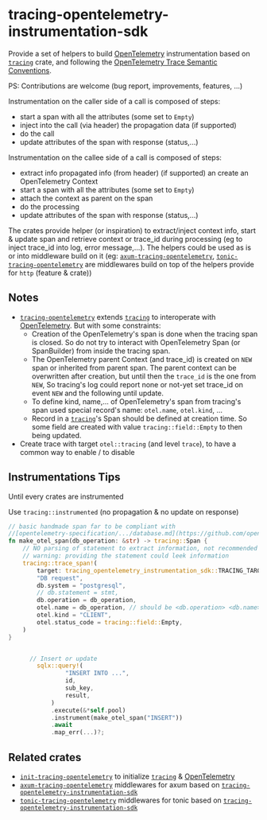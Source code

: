 # tracing-opentelemetry-instrumentation-sdk

Provide a set of helpers to build [OpenTelemetry] instrumentation based on [`tracing`] crate, and following the [OpenTelemetry Trace Semantic Conventions](https://github.com/open-telemetry/opentelemetry-specification/tree/v1.22.0/specification/trace/semantic_conventions).

PS: Contributions are welcome (bug report, improvements, features, ...)

Instrumentation on the caller side of a call is  composed of steps:

- start a span with all the attributes (some set to `Empty`)
- inject into the call (via header) the propagation data (if supported)
- do the call
- update attributes of the span with response (status,...)

Instrumentation on the callee side of a call is  composed of steps:

- extract info propagated info (from header) (if supported) an create an OpenTelemetry Context
- start a span with all the attributes (some set to `Empty`)
- attach the context as parent on the span
- do the processing
- update attributes of the span with response (status,...)

The crates provide helper (or inspiration) to extract/inject context info, start & update span and retrieve context or trace_id during processing (eg to inject trace_id into log, error message,...). The helpers could be used as is or into middleware build on it (eg: [`axum-tracing-opentelemetry`], [`tonic-tracing-opentelemetry`] are middlewares build on top of the helpers provide for `http` (feature & crate))

## Notes

- [`tracing-opentelemetry`] extends [`tracing`] to interoperate with [OpenTelemetry]. But with some constraints:
  - Creation of the OpenTelemetry's span is done when the tracing span is closed. So do not try to interact with OpenTelemetry Span (or SpanBuilder) from inside the tracing span.
  - The OpenTelemetry parent Context (and trace_id) is created on `NEW` span or inherited from parent span. The parent context can be overwritten after creation, but until then the `trace_id` is the one from `NEW`, So tracing's log could report none or not-yet set trace_id on event `NEW` and the following until update.
  - To define kind, name,... of OpenTelemetry's span from tracing's span used special record's name: `otel.name`, `otel.kind`, ...
  - Record in a [`tracing`]'s Span should be defined at creation time. So some field are created with value `tracing::field::Empty` to then being updated.
- Create trace with target `otel::tracing` (and level `trace`), to have a common way to enable / to disable

## Instrumentations Tips

Until every crates are instrumented

Use `tracing::instrumented` (no propagation & no update on response)

```rust
// basic handmade span far to be compliant with
//[opentelemetry-specification/.../database.md](https://github.com/open-telemetry/opentelemetry-specification/blob/v1.22.0/specification/trace/semantic_conventions/database.md)
fn make_otel_span(db_operation: &str) -> tracing::Span {
    // NO parsing of statement to extract information, not recommended by Specification and time-consuming
    // warning: providing the statement could leek information
    tracing::trace_span!(
        target: tracing_opentelemetry_instrumentation_sdk::TRACING_TARGET,
        "DB request",
        db.system = "postgresql",
        // db.statement = stmt,
        db.operation = db_operation,
        otel.name = db_operation, // should be <db.operation> <db.name>.<db.sql.table>,
        otel.kind = "CLIENT",
        otel.status_code = tracing::field::Empty,
    )
}


      // Insert or update
        sqlx::query!(
                "INSERT INTO ...",
                id,
                sub_key,
                result,
            )
            .execute(&*self.pool)
            .instrument(make_otel_span("INSERT"))
            .await
            .map_err(...)?;
```

## Related crates

- [`init-tracing-opentelemetry`] to initialize [`tracing`] & [OpenTelemetry]
- [`axum-tracing-opentelemetry`] middlewares for axum based on [`tracing-opentelemetry-instrumentation-sdk`]
- [`tonic-tracing-opentelemetry`] middlewares for tonic based on [`tracing-opentelemetry-instrumentation-sdk`]

[`tracing-opentelemetry`]: https://crates.io/crates/tracing-opentelemetry
[OpenTelemetry]: https://crates.io/crates/opentelemetry
[`tracing`]: https://crates.io/crates/tracing
[`axum-tracing-opentelemetry`]: https://crates.io/crates/axum-tracing-opentelemetry
[`init-tracing-opentelemetry`]: https://crates.io/crates/init-tracing-opentelemetry
[`tonic-tracing-opentelemetry`]: https://crates.io/crates/tonic-tracing-opentelemetry
[`tracing-opentelemetry-instrumentation-sdk`]: https://crates.io/crates/tracing-opentelemetry-instrumentation-sdk
